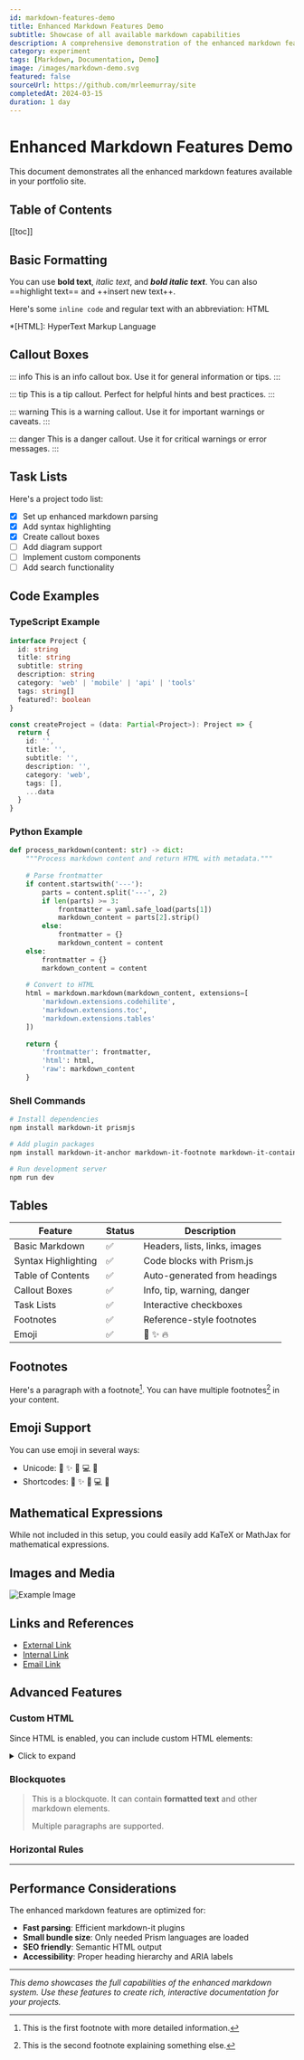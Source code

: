 ```yaml
---
id: markdown-features-demo
title: Enhanced Markdown Features Demo
subtitle: Showcase of all available markdown capabilities
description: A comprehensive demonstration of the enhanced markdown features including callouts, task lists, footnotes, and more
category: experiment
tags: [Markdown, Documentation, Demo]
image: /images/markdown-demo.svg
featured: false
sourceUrl: https://github.com/mrleemurray/site
completedAt: 2024-03-15
duration: 1 day
---
```


# Enhanced Markdown Features Demo

This document demonstrates all the enhanced markdown features available in your portfolio site.

## Table of Contents

[[toc]]

## Basic Formatting

You can use **bold text**, *italic text*, and ***bold italic text***. You can also ==highlight text== and ++insert new text++.

Here's some `inline code` and regular text with an abbreviation: HTML

*[HTML]: HyperText Markup Language

## Callout Boxes

::: info
This is an info callout box. Use it for general information or tips.
:::

::: tip
This is a tip callout. Perfect for helpful hints and best practices.
:::

::: warning
This is a warning callout. Use it for important warnings or caveats.
:::

::: danger
This is a danger callout. Use it for critical warnings or error messages.
:::

## Task Lists

Here's a project todo list:

- [x] Set up enhanced markdown parsing
- [x] Add syntax highlighting
- [x] Create callout boxes
- [ ] Add diagram support
- [ ] Implement custom components
- [ ] Add search functionality

## Code Examples

### TypeScript Example

```typescript
interface Project {
  id: string
  title: string
  subtitle: string
  description: string
  category: 'web' | 'mobile' | 'api' | 'tools'
  tags: string[]
  featured?: boolean
}

const createProject = (data: Partial<Project>): Project => {
  return {
    id: '',
    title: '',
    subtitle: '',
    description: '',
    category: 'web',
    tags: [],
    ...data
  }
}
```

### Python Example

```python
def process_markdown(content: str) -> dict:
    """Process markdown content and return HTML with metadata."""
    
    # Parse frontmatter
    if content.startswith('---'):
        parts = content.split('---', 2)
        if len(parts) >= 3:
            frontmatter = yaml.safe_load(parts[1])
            markdown_content = parts[2].strip()
        else:
            frontmatter = {}
            markdown_content = content
    else:
        frontmatter = {}
        markdown_content = content
    
    # Convert to HTML
    html = markdown.markdown(markdown_content, extensions=[
        'markdown.extensions.codehilite',
        'markdown.extensions.toc',
        'markdown.extensions.tables'
    ])
    
    return {
        'frontmatter': frontmatter,
        'html': html,
        'raw': markdown_content
    }
```

### Shell Commands

```bash
# Install dependencies
npm install markdown-it prismjs

# Add plugin packages
npm install markdown-it-anchor markdown-it-footnote markdown-it-container

# Run development server
npm run dev
```

## Tables

| Feature | Status | Description |
|---------|--------|-------------|
| Basic Markdown | ✅ | Headers, lists, links, images |
| Syntax Highlighting | ✅ | Code blocks with Prism.js |
| Table of Contents | ✅ | Auto-generated from headings |
| Callout Boxes | ✅ | Info, tip, warning, danger |
| Task Lists | ✅ | Interactive checkboxes |
| Footnotes | ✅ | Reference-style footnotes |
| Emoji | ✅ | :rocket: :sparkles: :fire: |

## Footnotes

Here's a paragraph with a footnote[^1]. You can have multiple footnotes[^2] in your content.

[^1]: This is the first footnote with more detailed information.
[^2]: This is the second footnote explaining something else.

## Emoji Support

You can use emoji in several ways:

- Unicode: 🚀 ✨ 📝 💻 🎯
- Shortcodes: :rocket: :sparkles: :memo: :computer: :dart:

## Mathematical Expressions

While not included in this setup, you could easily add KaTeX or MathJax for mathematical expressions.

## Images and Media

![Example Image](/images/profile.png)

## Links and References

- [External Link](https://github.com/markdown-it/markdown-it)
- [Internal Link](#basic-formatting)
- [Email Link](mailto:example@email.com)

## Advanced Features

### Custom HTML

Since HTML is enabled, you can include custom HTML elements:

<details>
<summary>Click to expand</summary>

This content is hidden by default and can be expanded.

```javascript
console.log('Hidden code example')
```

</details>

### Blockquotes

> This is a blockquote. It can contain **formatted text** and other markdown elements.
> 
> Multiple paragraphs are supported.

### Horizontal Rules

---

## Performance Considerations

The enhanced markdown features are optimized for:

- **Fast parsing**: Efficient markdown-it plugins
- **Small bundle size**: Only needed Prism languages are loaded
- **SEO friendly**: Semantic HTML output
- **Accessibility**: Proper heading hierarchy and ARIA labels

---

*This demo showcases the full capabilities of the enhanced markdown system. Use these features to create rich, interactive documentation for your projects.*
